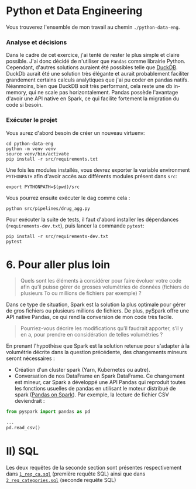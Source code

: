 # Python et Data Engineering

Vous trouverez l'ensemble de mon travail au chemin `./python-data-eng`.

### Analyse et décisions

Dans le cadre de cet exercice, j'ai tenté de rester le plus simple et claire possible. J'ai donc décidé de n'utiliser
que `Pandas` comme librairie Python. Cependant, d'autres solutions auraient été possibles telle que [DuckDB](https://duckdb.org/).
DuckDb aurait été une solution très élégante et aurait probablement faciliter grandement certains calculs analytiques que j'ai pu
coder en pandas natifs. Néanmoins, bien que DuckDB soit très performant, cela reste une db in-memory, qui ne scale pas horizontalement.
Pandas possède l'avantage d'avoir une API native en Spark, ce qui facilite fortement la migration du code si besoin.

### Exécuter le projet

Vous aurez d'abord besoin de créer un nouveau virtuenv:

```shell
cd python-data-eng
python -m venv venv
source venv/bin/activate
pip install -r src/requirements.txt
```

Une fois les modules installés, vous devrez exporter la variable environment `PYTHONPATH` afin d'avoir accès aux différents
modules présent dans `src`:

```shell
export PYTHONPATH=$(pwd)/src
```

Vous pourrez ensuite exécuter le dag comme cela :

```shell
python src/pipelines/drug_agg.py
```

Pour exécuter la suite de tests, il faut d'abord installer les dépendances (`requirements-dev.txt`), puis lancer la commande
`pytest`:

```shell
pip install -r src/requirements-dev.txt
pytest
```


# 6. Pour aller plus loin

> Quels sont les éléments à considérer pour faire évoluer votre code afin qu’il puisse gérer de grosses
volumétries de données (fichiers de plusieurs To ou millions de fichiers par exemple) ?

Dans ce type de situation, Spark est la solution la plus optimale pour gérer de gros fichiers ou plusieurs millions de fichiers. De plus, pySpark offre une API native Pandas, ce qui rend la conversion de mon code très facile.

> Pourriez-vous décrire les modifications qu’il faudrait apporter, s’il y en a, pour prendre en considération de
telles volumétries ?

En prenant l'hypothèse que Spark est la solution retenue pour s'adapter à la volumétrie décrite dans la question précédente, des changements mineurs seront nécessaires :
- Création d'un cluster spark (Yarn, Kubernetes ou autre).
- Conversation de nos DataFrame en Spark DataFrame. Ce changement est mineur, car Spark a développé une API Pandas qui reproduit toutes les fonctions usuelles de pandas en utilisant le moteur distribué de spark ([Pandas on Spark](https://spark.apache.org/docs/latest/api/python/reference/pyspark.pandas/index.html)). Par exemple, la lecture de fichier CSV deviendrait :

```python
from pyspark import pandas as pd

...
pd.read_csv()
```

# II) SQL

Les deux requêtes de la seconde section sont présentes respectivement dans [`1_req_ca.sql`](https://github.com/V0lantis/TestServier/blob/main/sql/manipulations/1_req_ca.sql) (première requête SQL)
ainsi que dans [`2_req_categories.sql`](https://github.com/V0lantis/TestServier/blob/main/sql/manipulations/2_req_categories.sql) (seconde requête SQL)